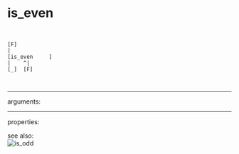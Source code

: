 # is_even

```


[F]
|
[is_even     ]
|    ^|
[_]  [F]

            
```
---
arguments:


---
properties:


see also:<br>
![is_odd]("img/object_is_odd.png")
